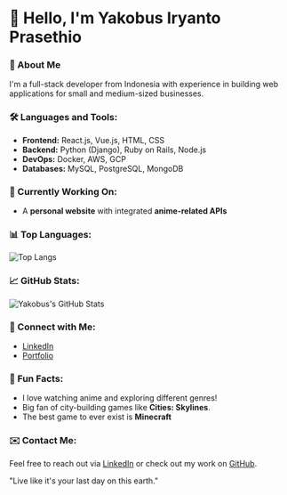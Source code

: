 # 👋 Hello, I'm Yakobus Iryanto Prasethio

### 🚀 About Me
I'm a full-stack developer from Indonesia with experience in building web applications for small and medium-sized businesses.

### 🛠️ Languages and Tools:
- **Frontend:** React.js, Vue.js, HTML, CSS
- **Backend:** Python (Django), Ruby on Rails, Node.js
- **DevOps:** Docker, AWS, GCP
- **Databases:** MySQL, PostgreSQL, MongoDB

### 🌱 Currently Working On:
- A **personal website** with integrated **anime-related APIs**

### 📊 Top Languages:
![Top Langs](https://github-readme-stats.vercel.app/api/top-langs/?username=YakobusIP&layout=compact&hide=css,html&theme=onedark)

### 📈 GitHub Stats:
![Yakobus's GitHub Stats](https://github-readme-stats.vercel.app/api?username=YakobusIP&show_icons=true&theme=onedark)

### 🔗 Connect with Me:
- [LinkedIn](https://linkedin.com/in/yakobus-iryanto-prasethio)
- [Portfolio](https://yakobus-personal-portfolio.netlify.app/)

### 💬 Fun Facts:
- I love watching anime and exploring different genres!
- Big fan of city-building games like **Cities: Skylines**.
- The best game to ever exist is **Minecraft**

### ✉️ Contact Me:
Feel free to reach out via [LinkedIn](https://linkedin.com/in/yakobus-iryanto-prasethio) or check out my work on [GitHub](https://github.com/YakobusIP).

"Live like it's your last day on this earth."